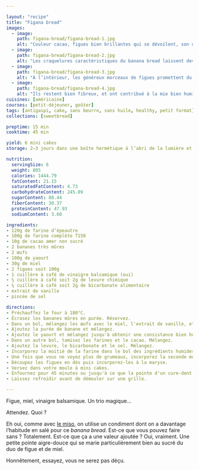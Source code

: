 ```yaml
---

layout: "recipe"
title: "Figana bread"
images:
  - image:
    path: figana-bread/figana-bread-1.jpg
    alt: "Couleur cacao, figues bien brillantes qui se dévoilent, son de blé qui texturent."
  - image:
    path: figana-bread/figana-bread-2.jpg
    alt: "Les craquelures caractéristiques du banana bread laissent deviner une mie bien levée."
  - image:
    path: figana-bread/figana-bread-3.jpg
    alt: "À l’intérieur, les généreux morceaux de figues promettent du sirupeux."
  - image:
    path: figana-bread/figana-bread-4.jpg
    alt: "Ils restent bien fibreux, et ont contribué à la mie bien humide."
cuisines: [américaine]
courses: [petit-déjeuner, goûter]
tags: [antigaspi, cake, sans beurre, sans huile, healthy, petit format]
collections: [sweetbread]

preptime: 15 min
cooktime: 45 min

yield: 6 mini cakes
storage: 2–3 jours dans une boîte hermétique à l’abri de la lumière et de la chaleur. 5 jours au frigo. 2 mois au congélateur.

nutrition:
  servingSize: 6
  weight: 805
  calories: 1444.79
  fatContent: 21.15
  saturatedFatContent: 4.73
  carbohydrateContent: 245.09
  sugarContent: 88.44
  fiberContent: 30.37
  proteinContent: 47.93
  sodiumContent: 3.60

ingredients:
- 120g de farine d’épeautre
- 100g de farine complète T150
- 10g de cacao amer non sucré
- 2 bananes très mûres
- 2 œufs
- 100g de yaourt
- 30g de miel
- 2 figues soit 100g
- 1 cuillère à café de vinaigre balsamique (oui)
- ¼ cuillère à café soit 2g de levure chimique
- ¼ cuillère à café soit 2g de bicarbonate alimentaire
- extrait de vanille
- pincée de sel

directions:
- Préchauffez le four à 180°C.
- Écrasez les bananes mûres en purée. Réservez.
- Dans un bol, mélangez les œufs avec le miel, l'extrait de vanille, et le vinaigre balsamique. Mélangez. 
- Ajoutez la purée de banane et mélangez.
- Ajoutez le yaourt et mélangez jusqu'à obtenir une consistance bien homogène.
- Dans un autre bol, tamisez les farines et le cacao. Mélangez. 
- Ajoutez la levure, le bicarbonate et le sel. Mélangez. 
- Incorporez la moitié de la farine dans le bol des ingrédients humides à la maryse. 
- Une fois que vous ne voyez plus de grumeaux, incorporez la seconde moitié. Réservez.
- Découpez les figues en dés puis incorporez-les à la maryse.
- Versez dans votre moule à mini cakes. 
- Enfournez pour 45 minutes ou jusqu'à ce que la pointe d'un cure-dent ressorte sèche. 
- Laissez refroidir avant de démouler sur une grille. 

---
```


Figue, miel, vinaigre balsamique. Un trio magique…

Attendez. Quoi&nbsp;?

Eh oui, comme avec [le miso](raisin-miso-bread.html), on utilise un condiment dont on a davantage l’habitude en salé pour ce <i lang="en">banana bread.</i> Est-ce que vous pouvez faire sans&nbsp;? Totalement. Est-ce que ça a une valeur ajoutée&nbsp;? Oui, vraiment. Une petite pointe aigre-douce qui se marie particulièrement bien au sucré du duo de figue et de miel.

Honnêtement, essayez, vous ne serez pas déçu. 